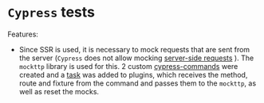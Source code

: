 # `Cypress` tests

Features:
- Since SSR is used, it is necessary to mock requests that are sent from the server (`Cypress` does not allow mocking [server-side requests](https://github.com/cypress-io/cypress/issues/588#issuecomment-321598634) ). The `mockttp` library is used for this. 2 custom [cypress-commands](https://docs.cypress.io/api/cypress-api/custom-commands) were created and a [task](https://docs.cypress.io/api/plugins/writing-a-plugin#on) was added to plugins, which receives the method, route and fixture from the command and passes them to the `mockttp`, as well as reset the mocks.
